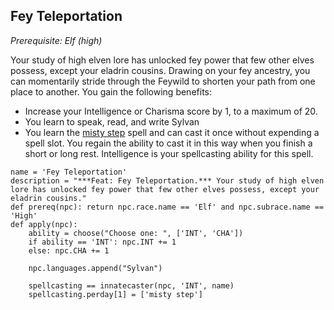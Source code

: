 ## Fey Teleportation
*Prerequisite: Elf (high)*

Your study of high elven lore has unlocked fey power that few other elves possess, except your eladrin cousins. Drawing on your fey ancestry, you can momentarily stride through the Feywild to shorten your path from one place to another. You gain the following benefits:

* Increase your Intelligence or Charisma score by 1, to a maximum of 20.
* You learn to speak, read, and write Sylvan
* You learn the [misty step](http://azgaarnoth.tedneward.com/magic/spells/misty-step) spell and can cast it once without expending a spell slot. You regain the ability to cast it in this way when you finish a short or long rest. Intelligence is your spellcasting ability for this spell.

```
name = 'Fey Teleportation'
description = "***Feat: Fey Teleportation.*** Your study of high elven lore has unlocked fey power that few other elves possess, except your eladrin cousins."
def prereq(npc): return npc.race.name == 'Elf' and npc.subrace.name == 'High'
def apply(npc):
    ability = choose("Choose one: ", ['INT', 'CHA'])
    if ability == 'INT': npc.INT += 1
    else: npc.CHA += 1

    npc.languages.append("Sylvan")

    spellcasting == innatecaster(npc, 'INT', name)
    spellcasting.perday[1] = ['misty step']
```
